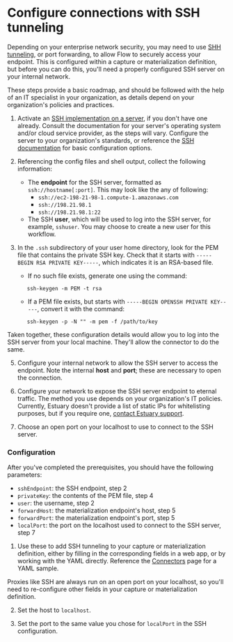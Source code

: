 # Configure connections with SSH tunneling

Depending on your enterprise network security, you may need to use [SHH tunneling](https://www.ssh.com/academy/ssh/tunneling/example#local-forwarding), or port forwarding, to allow Flow
to securely access your endpoint. This is configured within a capture or materialization definition, but
before you can do this, you'll need a properly configured SSH server on your internal network.

These steps provide a basic roadmap, and should be followed with the help of an IT specialist in your organization,
as details depend on your organization's policies and practices.

1. Activate an [SSH implementation on a server](https://www.ssh.com/academy/ssh/server#availability-of-ssh-servers), if you don't have one already.
Consult the documentation for your server's operating system and/or cloud service provider, as the steps will vary.
Configure the server to your organization's standards, or reference the [SSH documentation](https://www.ssh.com/academy/ssh/sshd_config) for
basic configuration options.

2. Referencing the config files and shell output, collect the following information:

   * The **endpoint** for the SSH server, formatted as `ssh://hostname[:port]`. This may look like the any of following:
     * `ssh://ec2-198-21-98-1.compute-1.amazonaws.com`
     * `ssh://198.21.98.1`
     * `ssh://198.21.98.1:22`
   * The SSH **user**, which will be used to log into the SSH server, for example, `sshuser`. You may choose to create a new
  user for this workflow.

3. In the `.ssh` subdirectory of your user home directory,
   look for the PEM file that contains the private SSH key. Check that it starts with `-----BEGIN RSA PRIVATE KEY-----`,
   which indicates it is an RSA-based file.
   * If no such file exists, generate one using the command:
   ```console
      ssh-keygen -m PEM -t rsa
      ```
   * If a PEM file exists, but starts with `-----BEGIN OPENSSH PRIVATE KEY-----`, convert it with the command:
   ```console
      ssh-keygen -p -N "" -m pem -f /path/to/key
      ```

  Taken together, these configuration details would allow you to log into the SSH server from your local machine.
  They'll allow the connector to do the same.

5. Configure your internal network to allow the SSH server to access the endpoint.
  Note the internal **host** and **port**; these are necessary to open the connection.

6. Configure your network to expose the SSH server endpoint to eternal traffic. The method you use
   depends on your organization's IT policies. Currently, Estuary doesn't provide a list of static IPs for
   whitelisting purposes, but if you require one, [contact Estuary support](mailto:support@estuary.dev).

7. Choose an open port on your localhost to use to connect to the SSH server.

### Configuration

After you've completed the prerequisites, you should have the following parameters:

* `sshEndpoint`: the SSH endpoint, step 2
* `privateKey`: the contents of the PEM file, step 4
* `user`: the username, step 2
* `forwardHost`: the materialization endpoint's host, step 5
* `forwardPort`: the materialization endpoint's port, step 5
* `localPort`: the port on the localhost used to connect to the SSH server, step 7

1. Use these to add SSH tunneling to your capture or materialization definition, either by filling in the corresponding fields
  in a web app, or by working with the YAML directly. Reference the [Connectors](../../concepts/connectors/#connecting-to-endpoints-on-secure-networks) page for a YAML sample.

Proxies like SSH are always run on an open port on your localhost, so you'll need to re-configure other fields in your
capture or materialization definition.

2. Set the host to `localhost`.

3. Set the port to the same value you chose for `localPort` in the SSH configuration.